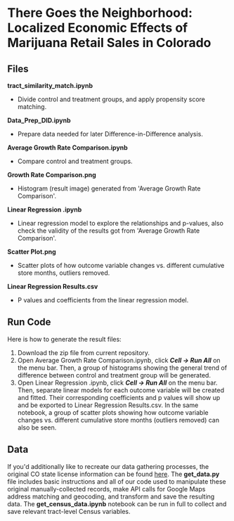 # There Goes the Neighborhood: Localized Economic Effects of Marijuana Retail Sales in Colorado

## Files

**tract_similarity_match.ipynb**
  - Divide control and treatment groups, and apply propensity score matching.

**Data_Prep_DID.ipynb**
  - Prepare data needed for later Difference-in-Difference analysis.

**Average Growth Rate Comparison.ipynb**
  - Compare control and treatment groups.

**Growth Rate Comparison.png**
  - Histogram (result image) generated from 'Average Growth Rate Comparison'.

**Linear Regression .ipynb**
  - Linear regression model to explore the relationships and p-values, also check the validity of the results got from 'Average Growth Rate Comparison'.

**Scatter Plot.png**
  - Scatter plots of how outcome variable changes vs. different cumulative store months, outliers removed.

**Linear Regression Results.csv**
  - P values and coefficients from the linear regression model.


## Run Code

Here is how to generate the result files:

1. Download the zip file from current repository.
2. Open Average Growth Rate Comparison.ipynb, click ***Cell -> Run All*** on the menu bar. Then, a group of histograms showing the general trend of difference between control and treatment group will be generated.
3. Open Linear Regression .ipynb, click ***Cell -> Run All*** on the menu bar. Then, separate linear models for each outcome variable will be created and fitted. Their corresponding coefficients and p values will show up and be exported to Linear Regression Results.csv. In the same notebook, a group of scatter plots showing how outcome variable changes vs. different cumulative store months (outliers removed) can also be seen.

## Data
If you'd additionally like to recreate our data gathering processes, the original CO state license information can be found [here](https://drive.google.com/drive/folders/0B-ZjnNx-rL_mTHU4dHhiX1dEbU0?resourcekey=0-j0x5DFB5M-7nNRLa-8g2Zw). The **get_data.py** file includes basic instructions and all of our code used to manipulate these original manually-collected records, make API calls for Google Maps address matching and geocoding, and transform and save the resulting data. The **get_census_data.ipynb** notebook can be run in full to collect and save relevant tract-level Census variables. 
